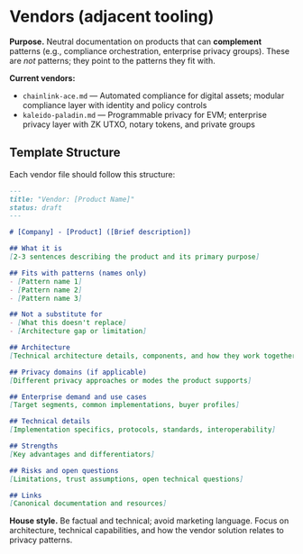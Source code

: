 # Vendors (adjacent tooling)

**Purpose.** Neutral documentation on products that can **complement** patterns (e.g., compliance orchestration, enterprise privacy groups). These are *not* patterns; they point to the patterns they fit with.

**Current vendors:**
- `chainlink-ace.md` — Automated compliance for digital assets; modular compliance layer with identity and policy controls
- `kaleido-paladin.md` — Programmable privacy for EVM; enterprise privacy layer with ZK UTXO, notary tokens, and private groups

## Template Structure

Each vendor file should follow this structure:

```markdown
---
title: "Vendor: [Product Name]"
status: draft
---

# [Company] - [Product] ([Brief description])

## What it is
[2-3 sentences describing the product and its primary purpose]

## Fits with patterns (names only)
- [Pattern name 1]
- [Pattern name 2]
- [Pattern name 3]

## Not a substitute for
- [What this doesn't replace]
- [Architecture gap or limitation]

## Architecture
[Technical architecture details, components, and how they work together]

## Privacy domains (if applicable)
[Different privacy approaches or modes the product supports]

## Enterprise demand and use cases
[Target segments, common implementations, buyer profiles]

## Technical details
[Implementation specifics, protocols, standards, interoperability]

## Strengths
[Key advantages and differentiators]

## Risks and open questions
[Limitations, trust assumptions, open technical questions]

## Links
[Canonical documentation and resources]
```

**House style.** Be factual and technical; avoid marketing language. Focus on architecture, technical capabilities, and how the vendor solution relates to privacy patterns.
